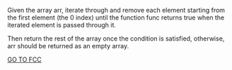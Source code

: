 Given the array arr, iterate through and remove each element starting from the first element (the 0 index) until the function func returns true when the iterated element is passed through it.

Then return the rest of the array once the condition is satisfied, otherwise, arr should be returned as an empty array.

<a href="https://www.freecodecamp.org/learn/javascript-algorithms-and-data-structures/intermediate-algorithm-scripting/drop-it">GO TO FCC</a>